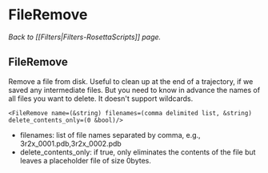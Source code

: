 # FileRemove
*Back to [[Filters|Filters-RosettaScripts]] page.*
## FileRemove

Remove a file from disk. Useful to clean up at the end of a trajectory, if we saved any intermediate files. But you need to know in advance the names of all files you want to delete. It doesn't support wildcards.

```
<FileRemove name=(&string) filenames=(comma delimited list, &string) delete_contents_only=(0 &bool)/>
```

-   filenames: list of file names separated by comma, e.g., 3r2x\_0001.pdb,3r2x\_0002.pdb
-   delete\_contents\_only: if true, only eliminates the contents of the file but leaves a placeholder file of size 0bytes.

